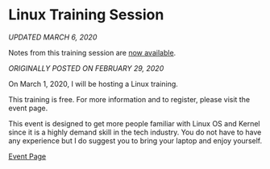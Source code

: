 # Linux Training Session

*UPDATED MARCH 6, 2020*

Notes from this training session are 
[now available](/technology/2020.03.01-linux-training-session).

*ORIGINALLY POSTED ON FEBRUARY 29, 2020*

On March 1, 2020, I will be hosting a Linux training.

This training is free. For more information and to register, please visit
the event page.

This event is designed to get more people familiar with Linux OS and Kernel since
it is a highly demand skill in the tech industry. You do not have to have any
experience but I do suggest you to bring your laptop and enjoy yourself.

[Event Page](https://www.eventbrite.com/e/learning-linux-tickets-97211962597)
